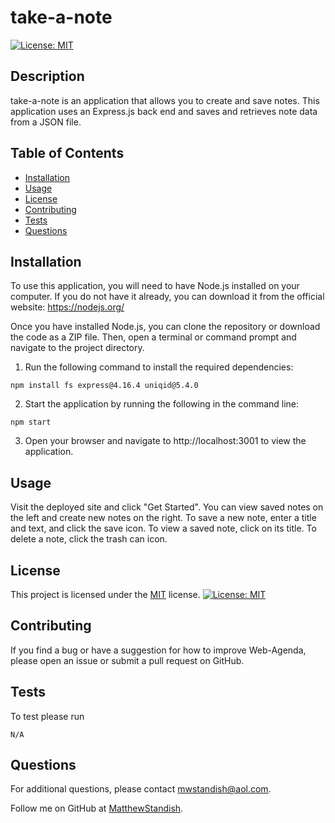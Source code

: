 # take-a-note

[![License: MIT](https://img.shields.io/badge/License-MIT-yellow.svg)](https://opensource.org/licenses/MIT)

## Description

take-a-note is an application that allows you to create and save notes. This application uses an Express.js back end and saves and retrieves note data from a JSON file.

## Table of Contents

- [Installation](#installation)
- [Usage](#usage)
- [License](#license)
- [Contributing](#contributing)
- [Tests](#tests)
- [Questions](#questions)

## Installation

To use this application, you will need to have Node.js installed on your computer. If you do not have it already, you can download it from the official website: https://nodejs.org/

Once you have installed Node.js, you can clone the repository or download the code as a ZIP file. Then, open a terminal or command prompt and navigate to the project directory.

1. Run the following command to install the required dependencies:

```
npm install fs express@4.16.4 uniqid@5.4.0
```

2. Start the application by running the following in the command line:

```
npm start
```

3. Open your browser and navigate to http://localhost:3001 to view the application.

## Usage

Visit the deployed site and click "Get Started". You can view saved notes on the left and create new notes on the right. To save a new note, enter a title and text, and click the save icon. To view a saved note, click on its title. To delete a note, click the trash can icon.

## License

This project is licensed under the [MIT](https://opensource.org/licenses/MIT) license. [![License: MIT](https://img.shields.io/badge/License-MIT-yellow.svg)](https://opensource.org/licenses/MIT)

## Contributing

If you find a bug or have a suggestion for how to improve Web-Agenda, please open an issue or submit a pull request on GitHub.

## Tests

To test please run

```
N/A
```

## Questions

For additional questions, please contact [mwstandish@aol.com](mailto:mwstandish@aol.com).

Follow me on GitHub at [MatthewStandish](https://github.com/MatthewStandish).

